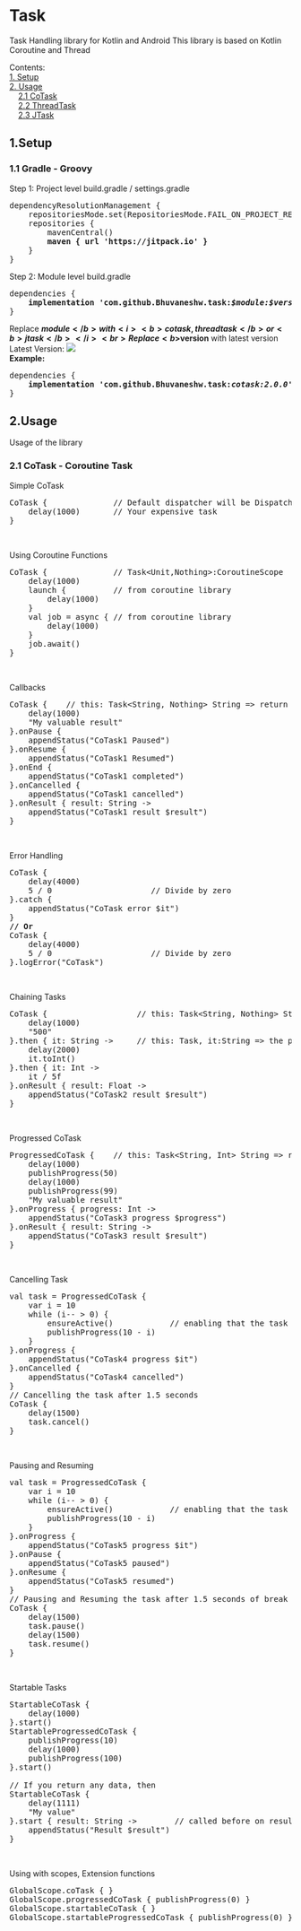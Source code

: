 # Task
Task Handling library for Kotlin and Android
This library is based on Kotlin Coroutine and Thread

Contents:<br>
<a href="#1setup">1. Setup</a><br>
<a href="#1setup">2. Usage</a><br>
&nbsp;&nbsp;&nbsp;&nbsp;<a href="#21setup">2.1 CoTask</a><br>
&nbsp;&nbsp;&nbsp;&nbsp;<a href="#22setup">2.2 ThreadTask</a><br>
&nbsp;&nbsp;&nbsp;&nbsp;<a href="#23setup">2.3 JTask</a><br>

## 1.Setup
### 1.1 Gradle - Groovy
Step 1: Project level build.gradle / settings.gradle
<pre>
dependencyResolutionManagement {
    repositoriesMode.set(RepositoriesMode.FAIL_ON_PROJECT_REPOS)
    repositories {
        mavenCentral()
        <b>maven { url 'https://jitpack.io' }</b>
    }
}
</pre>

Step 2: Module level build.gradle<br>
<pre>
dependencies {
    <b>implementation 'com.github.Bhuvaneshw.task:<i>$module:$version</i>'</b>
}
</pre>
Replace <b>$module</b> with <i><b>cotask, threadtask</b> or <b>jtask</b></i><br>
Replace <b>$version</b> with latest version<br>
Latest Version: [![](https://jitpack.io/v/Bhuvaneshw/task.svg)](https://jitpack.io/#Bhuvaneshw/task)<br>
<b>Example:</b>
<pre>
dependencies {
    <b>implementation 'com.github.Bhuvaneshw.task:<i>cotask:2.0.0</i>'</b>
}
</pre>

## 2.Usage
Usage of the library
### 2.1 CoTask - Coroutine Task<br>
Simple CoTask
<pre>
CoTask {              // Default dispatcher will be Dispatchers.Default
    delay(1000)       // Your expensive task
}
</pre>
<br>

Using Coroutine Functions
<pre>
CoTask {              // Task&lt;Unit,Nothing&gt;:CoroutineScope
    delay(1000)
    launch {          // from coroutine library
        delay(1000)
    }
    val job = async { // from coroutine library
        delay(1000)
    }
    job.await()
}
</pre>
<br>

Callbacks
<pre>
CoTask {    // this: Task&lt;String, Nothing&gt; String => return type
    delay(1000)
    "My valuable result"
}.onPause {
    appendStatus("CoTask1 Paused")
}.onResume {
    appendStatus("CoTask1 Resumed")
}.onEnd {
    appendStatus("CoTask1 completed")
}.onCancelled {
    appendStatus("CoTask1 cancelled")
}.onResult { result: String ->
    appendStatus("CoTask1 result $result")
}
</pre>
<br>

Error Handling
<pre>
CoTask {
    delay(4000)
    5 / 0                     // Divide by zero
}.catch {
    appendStatus("CoTask error $it")
}
<b>// Or</b>
CoTask {
    delay(4000)
    5 / 0                     // Divide by zero
}.logError("CoTask")
</pre>
<br>

Chaining Tasks
<pre>
CoTask {                   // this: Task&lt;String, Nothing&gt; String => return type
    delay(1000)
    "500"
}.then { it: String ->     // this: Task<Int, Nothing>, it:String => the previous return value
    delay(2000)
    it.toInt()
}.then { it: Int ->
    it / 5f
}.onResult { result: Float ->
    appendStatus("CoTask2 result $result")
}
</pre>
<br>

Progressed CoTask
<pre>
ProgressedCoTask {    // this: Task&lt;String, Int&gt; String => return type, Int => Progress Type
    delay(1000)
    publishProgress(50)
    delay(1000)
    publishProgress(99)
    "My valuable result"
}.onProgress { progress: Int ->
    appendStatus("CoTask3 progress $progress")
}.onResult { result: String ->
    appendStatus("CoTask3 result $result")
}
</pre>
<br>

Cancelling Task
<pre>
val task = ProgressedCoTask {
    var i = 10
    while (i-- > 0) {
        ensureActive()            // enabling that the task can be paused/cancelled here
        publishProgress(10 - i)
    }
}.onProgress {
    appendStatus("CoTask4 progress $it")
}.onCancelled {
    appendStatus("CoTask4 cancelled")
}
// Cancelling the task after 1.5 seconds
CoTask {
    delay(1500)
    task.cancel()
}
</pre>
<br>

Pausing and Resuming
<pre>
val task = ProgressedCoTask {
    var i = 10
    while (i-- > 0) {
        ensureActive()            // enabling that the task can be paused/cancelled here
        publishProgress(10 - i)
    }
}.onProgress {
    appendStatus("CoTask5 progress $it")
}.onPause {
    appendStatus("CoTask5 paused")
}.onResume {
    appendStatus("CoTask5 resumed")
}
// Pausing and Resuming the task after 1.5 seconds of break
CoTask {
    delay(1500)
    task.pause()
    delay(1500)
    task.resume()
}
</pre>
<br>

Startable Tasks
<pre>
StartableCoTask {
    delay(1000)
}.start()
StartableProgressedCoTask {
    publishProgress(10)
    delay(1000)
    publishProgress(100)
}.start()

// If you return any data, then
StartableCoTask {
    delay(1111)
    "My value"
}.start { result: String ->        // called before on result callback
    appendStatus("Result $result")
}
</pre>
<br>

Using with scopes, Extension functions
<pre>
GlobalScope.coTask { }
GlobalScope.progressedCoTask { publishProgress(0) }
GlobalScope.startableCoTask { }
GlobalScope.startableProgressedCoTask { publishProgress(0) }
</pre>
